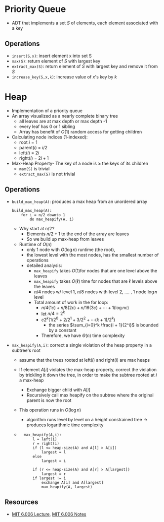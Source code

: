 

# Priority Queue

- ADT that implements a set $S$ of elements, each element associated with a key 

## Operations

- `insert(S,x)`: insert element x into set S
- `max(S)`: return element of $S$ with largest key
- `extract_max(S)`: return element of $S$ with largest key and remove it from $S$
- `increase_key(S,x,k)`: increase value of $x$'s key by $k$

# Heap

- Implementation of a priority queue
- An array visualized as a nearly complete binary tree
    - all leaves are at max depth or max depth -1
    - every leaf has 0 or 1 sibling
    - Array has benefit of $O(1)$ random access for getting children
- Calculating node indices (1-indexed):
    - root $i =1$
    - parent($i$) = $i / 2$
    - left($i$) = $2i$
    - right($i$) = $2i + 1$
- Max-Heap Property- The key of a node is $\geq$ the keys of its children
    - `max(S)` is trivial
    - `extract_max(S)` is not trivial 

## Operations

- `build_max_heap(A)`: produces a max heap from an unordered array 

    ```
    build_max_heap(A):
    	for i = n/2 downto 1
    		do max_heapify(A, i)
    ```

    - Why start at n/2?
        - Elements $n/2 + 1$ to the end of the array are leaves
        - So we build up max-heap from leaves 
    - Runtime of $O(n)$
        - only 1 node with $O(\log n)$ runtime (the root),
        - the lowest level with the most nodes, has the smallest number of operations 
        - detailed analysis:
            - `max_heapify` takes $O(1)$for nodes that are one level above the leaves
            - `max_heapify` takes $O(\ell)$ time for nodes that are $\ell$ levels above the leaves
            - $n/4$ nodes w/ level 1, $n / 8$ nodes with level 2, .... , 1 node $\log n$ level
            - Total amount of work in the for loop:
                - $n/4 (1c) + n/8 (2 c) + n / 16 (3 c) + \cdots + 1 (\log n c)$
                - let $n/4 = 2^k$
                - $c 2^k( 1/2^0 + 2/2^1 + 3/2^2 + \cdots (k+1)/2^k)$
                    - the series $\sum_{i=0}^k \frac{i + 1}{2^i}$ is bounded by a constant 
                - Therefore, we have $\Theta (n)$ time complexity 

- `max_heapify(A,i)`: correct a single violation of the heap property in a subtree's root 

    - assume that the trees rooted at left($i$) and right($i$) are max heaps 

    - If element $A[i]$ violates the max-heap property, correct the violation by trickling it down the tree, in order to make the subtree rooted at $i$ a max-heap

        - Exchange bigger child with $A[i]$
        - Recursively call max heapify on the subtree where the original parent is now the root 

    - This operation runs in $O(\log n)$ 

        - algorithm runs level by level on a height constrained tree -> produces logarithmic time complexity 

    - ```
        max_heapify(A,i):
        	l = left(i)
        	r = right(i)
        	if (l <= heap-size(A) and A[l] > A[i])
        		largest = l
        	else 
        		largest = i
        	
        	if (r <= heap-size(A) and A[r] > A[largest])
        		largest = r 
        	if largest != i
        		exchange A[i] and A[largest]
        		max_heapify(A, largest)
        ```

## Resources

- [MIT 6.006 Lecture](https://www.youtube.com/watch?v=B7hVxCmfPtM), [MIT 6.006 Notes](https://ocw.mit.edu/courses/electrical-engineering-and-computer-science/6-006-introduction-to-algorithms-fall-2011/lecture-videos/MIT6_006F11_lec04.pdf)